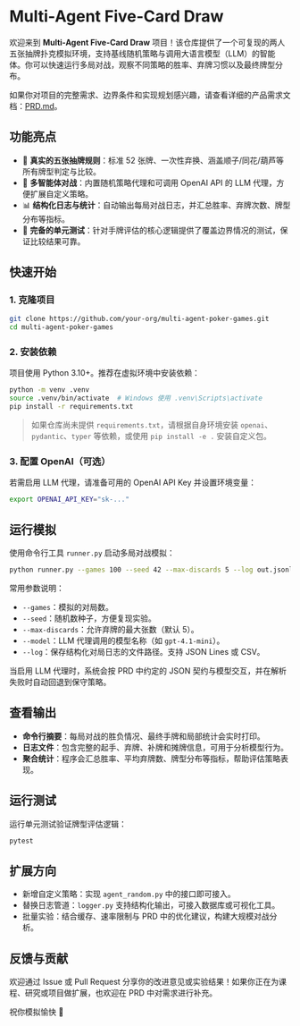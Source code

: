 # Multi-Agent Five-Card Draw

欢迎来到 **Multi-Agent Five-Card Draw** 项目！该仓库提供了一个可复现的两人五张抽牌扑克模拟环境，支持基线随机策略与调用大语言模型（LLM）的智能体。你可以快速运行多局对战，观察不同策略的胜率、弃牌习惯以及最终牌型分布。

如果你对项目的完整需求、边界条件和实现规划感兴趣，请查看详细的产品需求文档：[PRD.md](./PRD.md)。

## 功能亮点
- 🎴 **真实的五张抽牌规则**：标准 52 张牌、一次性弃换、涵盖顺子/同花/葫芦等所有牌型判定与比较。
- 🤖 **多智能体对战**：内置随机策略代理和可调用 OpenAI API 的 LLM 代理，方便扩展自定义策略。
- 📊 **结构化日志与统计**：自动输出每局对战日志，并汇总胜率、弃牌次数、牌型分布等指标。
- 🧪 **完备的单元测试**：针对手牌评估的核心逻辑提供了覆盖边界情况的测试，保证比较结果可靠。

## 快速开始
### 1. 克隆项目
```bash
git clone https://github.com/your-org/multi-agent-poker-games.git
cd multi-agent-poker-games
```

### 2. 安装依赖
项目使用 Python 3.10+。推荐在虚拟环境中安装依赖：
```bash
python -m venv .venv
source .venv/bin/activate  # Windows 使用 .venv\Scripts\activate
pip install -r requirements.txt
```
> 如果仓库尚未提供 `requirements.txt`，请根据自身环境安装 `openai`、`pydantic`、`typer` 等依赖，或使用 `pip install -e .` 安装自定义包。

### 3. 配置 OpenAI（可选）
若需启用 LLM 代理，请准备可用的 OpenAI API Key 并设置环境变量：
```bash
export OPENAI_API_KEY="sk-..."
```

## 运行模拟
使用命令行工具 `runner.py` 启动多局对战模拟：
```bash
python runner.py --games 100 --seed 42 --max-discards 5 --log out.jsonl
```

常用参数说明：
- `--games`：模拟的对局数。
- `--seed`：随机数种子，方便复现实验。
- `--max-discards`：允许弃牌的最大张数（默认 5）。
- `--model`：LLM 代理调用的模型名称（如 `gpt-4.1-mini`）。
- `--log`：保存结构化对局日志的文件路径。支持 JSON Lines 或 CSV。

当启用 LLM 代理时，系统会按 PRD 中约定的 JSON 契约与模型交互，并在解析失败时自动回退到保守策略。

## 查看输出
- **命令行摘要**：每局对战的胜负情况、最终手牌和局部统计会实时打印。
- **日志文件**：包含完整的起手、弃牌、补牌和摊牌信息，可用于分析模型行为。
- **聚合统计**：程序会汇总胜率、平均弃牌数、牌型分布等指标，帮助评估策略表现。

## 运行测试
运行单元测试验证牌型评估逻辑：
```bash
pytest
```

## 扩展方向
- 新增自定义策略：实现 `agent_random.py` 中的接口即可接入。
- 替换日志管道：`logger.py` 支持结构化输出，可接入数据库或可视化工具。
- 批量实验：结合缓存、速率限制与 PRD 中的优化建议，构建大规模对战分析。

## 反馈与贡献
欢迎通过 Issue 或 Pull Request 分享你的改进意见或实验结果！如果你正在为课程、研究或项目做扩展，也欢迎在 PRD 中对需求进行补充。

祝你模拟愉快 🎲
